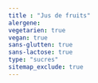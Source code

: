 ```yaml
---
title : "Jus de fruits"
alergene:
vegetarien: true
vegan: true
sans-glutten: true
sans-lactose: true
type: "sucres"
sitemap_exclude: true
--- 
```

